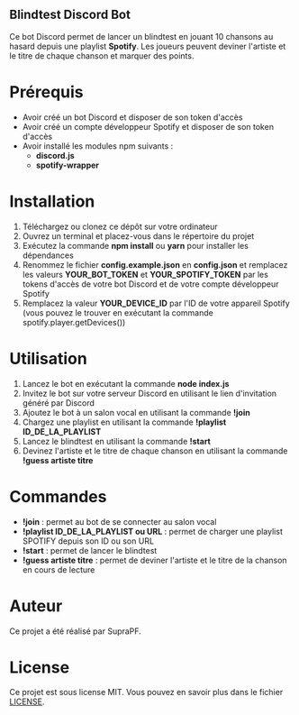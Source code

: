 ## Blindtest Discord Bot
Ce bot Discord permet de lancer un blindtest en jouant 10 chansons au hasard depuis une playlist **Spotify**. Les joueurs peuvent deviner l'artiste et le titre de chaque chanson et marquer des points.

# Prérequis
  - Avoir créé un bot Discord et disposer de son token d'accès
  - Avoir créé un compte développeur Spotify et disposer de son token d'accès
  - Avoir installé les modules npm suivants :
     - **discord.js**
     - **spotify-wrapper**
    
# Installation
1. Téléchargez ou clonez ce dépôt sur votre ordinateur
2. Ouvrez un terminal et placez-vous dans le répertoire du projet
3. Exécutez la commande **npm install** ou **yarn** pour installer les dépendances
4. Renommez le fichier **config.example.json** en **config.json** et remplacez les valeurs **YOUR_BOT_TOKEN** et **YOUR_SPOTIFY_TOKEN** par les tokens d'accès de votre bot Discord et de votre compte développeur Spotify
5. Remplacez la valeur **YOUR_DEVICE_ID** par l'ID de votre appareil Spotify (vous pouvez le trouver en exécutant la commande spotify.player.getDevices())

# Utilisation
1. Lancez le bot en exécutant la commande **node index.js**
2. Invitez le bot sur votre serveur Discord en utilisant le lien d'invitation généré par Discord
3. Ajoutez le bot à un salon vocal en utilisant la commande **!join**
4. Chargez une playlist en utilisant la commande **!playlist ID_DE_LA_PLAYLIST**
5. Lancez le blindtest en utilisant la commande **!start**
6. Devinez l'artiste et le titre de chaque chanson en utilisant la commande **!guess artiste titre**

# Commandes
- **!join** : permet au bot de se connecter au salon vocal
- **!playlist ID_DE_LA_PLAYLIST ou URL** : permet de charger une playlist SPOTIFY depuis son ID ou son URL
- **!start** : permet de lancer le blindtest
- **!guess artiste titre** : permet de deviner l'artiste et le titre de la chanson en cours de lecture

# Auteur
Ce projet a été réalisé par SupraPF.

# License
Ce projet est sous license MIT. Vous pouvez en savoir plus dans le fichier [LICENSE](https://fr.wikipedia.org/wiki/Licence_MIT).
